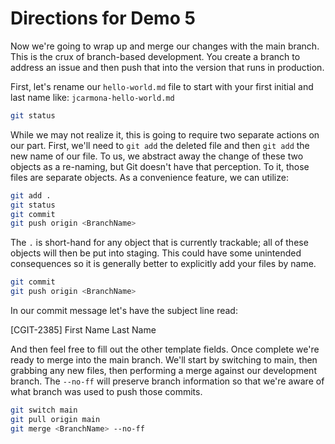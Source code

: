 # Directions for Demo 5

Now we're going to wrap up and merge our changes with the main branch. This is the crux of branch-based development. You create a branch to address an issue and then push that into the version that runs in production.

First, let's rename our `hello-world.md` file to start with your first initial and last name like: `jcarmona-hello-world.md`

```bash
git status
```

While we may not realize it, this is going to require two separate actions on our part. First, we'll need to `git add` the deleted file and then `git add` the new name of our file. To us, we abstract away the change of these two objects as a re-naming, but Git doesn't have that perception. To it, those files are separate objects. As a convenience feature, we can utilize:
```bash
git add .
git status
git commit
git push origin <BranchName>
```
The `.` is short-hand for any object that is currently trackable; all of these objects will then be put into staging. This could have some unintended consequences so it is generally better to explicitly add your files by name.
```bash
git commit
git push origin <BranchName>
```
In our commit message let's have the subject line read:

[CGIT-2385] First Name Last Name

And then feel free to fill out the other template fields. Once complete we're ready to merge into the main branch. We'll start by switching to main, then grabbing any new files, then performing a merge against our development branch. The `--no-ff` will preserve branch information so that we're aware of what branch was used to push those commits.
```bash
git switch main
git pull origin main
git merge <BranchName> --no-ff
```